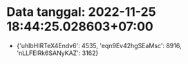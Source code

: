 # Data tanggal: 2022-11-25 18:44:25.028603+07:00

* {'uhIbHIRTeX4Endv6': 4535, 'eqn9Ev42hgSEaMsc': 8916, 'nLLFElRk6SANyKAZ': 3162}
